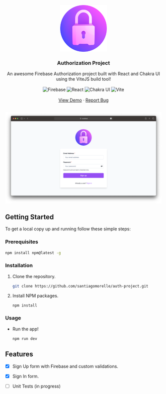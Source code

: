 <div align="center">
   <a href="https://github.com/santiagomorelle/auth-project/tree/dev">
   <img alt='Logo' src="./public/sign-up.png" width='150px'/>
   </a>
   <h3 align="center">Authorization Project</h3>
   <p align="center">
      An awesome Firebase Authorization project built with React and Chakra UI using the ViteJS build tool!
      <br />
      <br />
      <img alt='Firebase' src="https://img.shields.io/badge/firebase-ffca28?style=for-the-badge&logo=firebase&logoColor=black" />
      <img alt='React' src="https://img.shields.io/badge/React-20232A?style=for-the-badge&logo=react&logoColor=61DAFB" />
      <img alt='Chakra UI' src="https://img.shields.io/badge/Chakra--UI-319795?style=for-the-badge&logo=chakra-ui&logoColor=white" /> 
      <img alt='Vite' src="https://img.shields.io/badge/Vite-B73BFE?style=for-the-badge&logo=vite&logoColor=FFD62E" />
      <br />
      <br />
      <a href="https://authorization-project.netlify.app">View Demo</a>
      ·
      <a href="mailto: santimorelle23@gmail.com">Report Bug</a>
   </p>
</div>

##

<img alt='Sign Up' src="./public/assets/screenshots/sign-up.png" />

## Getting Started

To get a local copy up and running follow these simple steps:

### Prerequisites

  ```sh
  npm install npm@latest -g
  ```

### Installation

1. Clone the repository.

   ```sh
   git clone https://github.com/santiagomorelle/auth-project.git
   ```
   
2. Install NPM packages.

   ```sh
   npm install
   ```
   
### Usage

- Run the app!

   ```sh
   npm run dev
   ```
 
## Features

- [X] Sign Up form with Firebase and custom validations.

- [X] Sign In form.

- [ ] Unit Tests (in progress)


